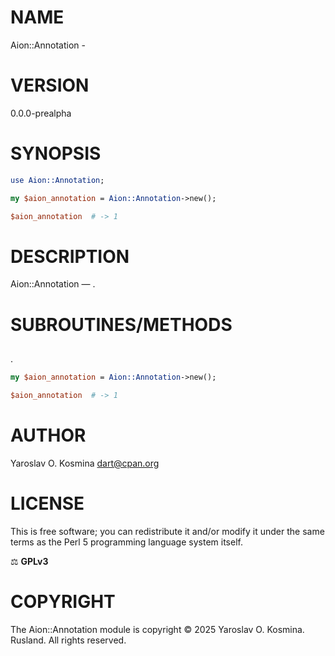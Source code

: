 # NAME

Aion::Annotation - 

# VERSION

0.0.0-prealpha

# SYNOPSIS

```perl
use Aion::Annotation;

my $aion_annotation = Aion::Annotation->new();

$aion_annotation  # -> 1
```

# DESCRIPTION

Aion::Annotation — .

# SUBROUTINES/METHODS

## 

.

```perl
my $aion_annotation = Aion::Annotation->new();

$aion_annotation  # -> 1
```

# AUTHOR

Yaroslav O. Kosmina [dart@cpan.org](mailto:dart@cpan.org)

# LICENSE

This is free software; you can redistribute it and/or modify it under the same terms as the Perl 5 programming language system itself.

⚖ **GPLv3**

# COPYRIGHT

The Aion::Annotation module is copyright © 2025 Yaroslav O. Kosmina. Rusland. All rights reserved.
